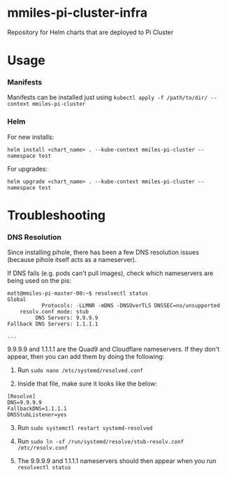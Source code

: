 # mmiles-pi-cluster-infra
Repository for Helm charts that are deployed to Pi Cluster

# Usage

### Manifests

Manifests can be installed just using `kubectl apply -f /path/to/dir/ --context mmiles-pi-cluster`

### Helm

For new installs:

`helm install <chart_name> . --kube-context mmiles-pi-cluster --namespace test`

For upgrades:

`helm upgrade <chart_name> . --kube-context mmiles-pi-cluster --namespace test`

# Troubleshooting

### DNS Resolution

Since installing pihole, there has been a few DNS resolution issues (because pihole itself acts as a nameserver).

If DNS fails (e.g. pods can't pull images), check which nameservers are being used on the pis:

```
matt@mmiles-pi-master-00:~$ resolvectl status
Global
           Protocols: -LLMNR -mDNS -DNSOverTLS DNSSEC=no/unsupported
    resolv.conf mode: stub
         DNS Servers: 9.9.9.9
Fallback DNS Servers: 1.1.1.1

...
```

9.9.9.9 and 1.1.1.1 are the Quad9 and Cloudflare nameservers. If they don't appear, then you can add them by doing the following:


1. Run `sudo nano /etc/systemd/resolved.conf`

2. Inside that file, make sure it looks like the below:

```
[Resolve]
DNS=9.9.9.9
FallbackDNS=1.1.1.1
DNSStubListener=yes
```

3. Run `sudo systemctl restart systemd-resolved`

4. Run `sudo ln -sf /run/systemd/resolve/stub-resolv.conf /etc/resolv.conf`

5. The 9.9.9.9 and 1.1.1.1 nameservers should then appear when you run `resolvectl status`

   



